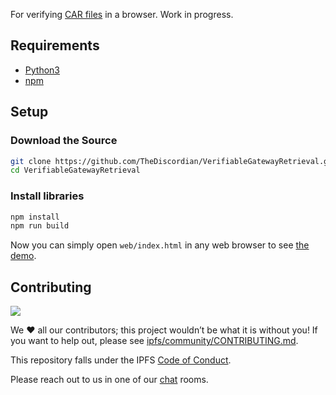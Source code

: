 For verifying [CAR files](https://github.com/ipld/js-car) in a browser. Work in progress.

## Requirements

- [Python3](https://python.org)
- [npm](https://nodejs.org/en/download/)

## Setup

### Download the Source

```sh
git clone https://github.com/TheDiscordian/VerifiableGatewayRetrieval.git
cd VerifiableGatewayRetrieval
```

### Install libraries

```sh
npm install
npm run build
```

Now you can simply open `web/index.html` in any web browser to see [the demo](https://ipfs.io/ipfs/QmcAnEkb2SMCDeSfmTFQDL5nvhcGtBEyWrcxxtuJ8nzwqH).

## Contributing

[![](https://cdn.rawgit.com/jbenet/contribute-ipfs-gif/master/img/contribute.gif)](https://github.com/ipfs/community/blob/master/CONTRIBUTING.md)

We ❤️ all our contributors; this project wouldn’t be what it is without you! If you want to help out, please see [ipfs/community/CONTRIBUTING.md](https://github.com/ipfs/community/blob/master/CONTRIBUTING.md).

This repository falls under the IPFS [Code of Conduct](https://github.com/ipfs/community/blob/master/code-of-conduct.md).

Please reach out to us in one of our [chat](https://docs.ipfs.tech/community/chat/) rooms.